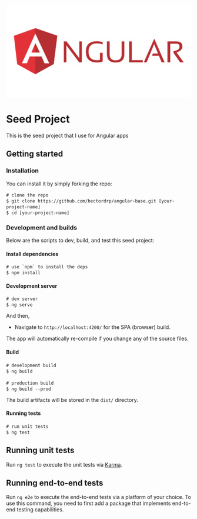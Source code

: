 ![Angularlogo](https://github.com/hectordrp/angular-base/blob/main/src/assets/img/AngularImg.png?raw=true)

# Seed Project

This is the seed project that I use for Angular apps

## Getting started

### Installation

You can install it by simply forking the repo:

```
# clone the repo
$ git clone https://github.com/hectordrp/angular-base.git [your-project-name]
$ cd [your-project-name]
```

### Development and builds

Below are the scripts to dev, build, and test this seed project:

#### Install dependencies

```console
# use `npm` to install the deps
$ npm install
```

#### Development server

```
# dev server
$ ng serve
```

And then,

- Navigate to `http://localhost:4200/` for the SPA (browser) build.

The app will automatically re-compile if you change any of the source files.

#### Build

```
# development build
$ ng build

# production build
$ ng build --prod

```

The build artifacts will be stored in the `dist/` directory.

#### Running tests

```
# run unit tests
$ ng test
```

## Running unit tests

Run `ng test` to execute the unit tests via [Karma](https://karma-runner.github.io).

## Running end-to-end tests

Run `ng e2e` to execute the end-to-end tests via a platform of your choice. To use this command, you need to first add a package that implements end-to-end testing capabilities.
